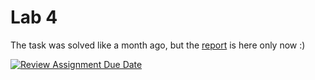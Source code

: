 # Lab 4

The task was solved like a month ago, but the [report](https://drive.google.com/file/d/1Lh84c5qT_kk-pCE8WJfiOD7b8MrY5Bin/view?usp=share_link) is here only now :)



[![Review Assignment Due Date](https://classroom.github.com/assets/deadline-readme-button-8d59dc4de5201274e310e4c54b9627a8934c3b88527886e3b421487c677d23eb.svg)](https://classroom.github.com/a/elNiNQly)

